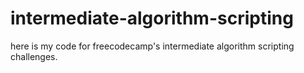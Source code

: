 # intermediate-algorithm-scripting
here is my code for freecodecamp's intermediate algorithm scripting challenges.

